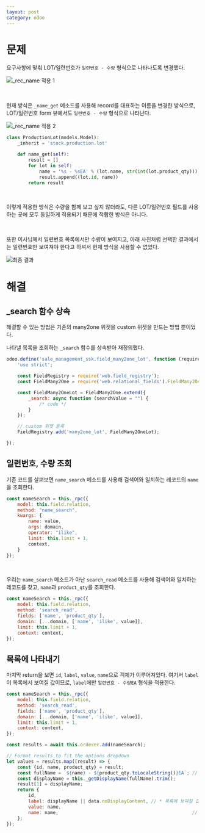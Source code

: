 ```yaml
---
layout: post 
category: odoo
---
```


# 문제

요구사항에 맞춰 LOT/일련번호가 `일련번호 - 수량` 형식으로 나타나도록 변경했다.

![_rec_name 적용 1](/no-access-please/assets/image/2021-09-08-custom-many2one-widget-list/1.png)

<br>

현재 방식은 `_name_get` 메소드를 사용해 record를 대표하는 이름을 변경한 방식으로, LOT/일련번호 form 뷰에서도 `일련번호 - 수량` 형식으로 나타난다.

![_rec_name 적용 2](/no-access-please/assets/image/2021-09-08-custom-many2one-widget-list/2.png)

```python
class ProductionLot(models.Model):
    _inherit = 'stock.production.lot'

    def name_get(self):
        result = []
        for lot in self:
            name = '%s - %sEA' % (lot.name, str(int(lot.product_qty)))
            result.append((lot.id, name))
        return result
```

<br>

이렇게 적용한 방식은 수량을 함께 보고 싶지 않더라도, 다른 LOT/일련번호 필드를 사용하는 곳에 모두 동일하게 적용되기 때문에 적합한 방식은 아니다.

<br>

또한 이사님께서 일련번호 목록에서만 수량이 보여지고, 아래 사진처럼 선택한 결과에서는 일련번호만 보여져야 한다고 하셔서 현재 방식을 사용할 수 없었다.

![최종 결과](/no-access-please/assets/image/2021-09-08-custom-many2one-widget-list/3.png)

# 해결

## _search 함수 상속

해결할 수 있는 방법은 기존의 many2one 위젯을 custom 위젯을 만드는 방법 뿐이었다.

나타낼 목록을 조회하는 `_search` 함수를 상속받아 재정의했다.

```javascript
odoo.define('sale_management_ssk.field_many2one_lot', function (require) {
    'use strict';

    const FieldRegistry = require('web.field_registry');
    const FieldMany2One = require('web.relational_fields').FieldMany2One;

    const FieldMany2OneLot = FieldMany2One.extend({
        _search: async function (searchValue = "") {
            /* code */
        }
    });

    // custom 위젯 등록
    FieldRegistry.add('many2one_lot', FieldMany2OneLot);

});
```

## 일련번호, 수량 조회

기존 코드를 살펴보면 `name_search` 메소드를 사용해 검색어와 일치하는 레코드의 `name`을 조회한다.

```javascript
const nameSearch = this._rpc({
    model: this.field.relation,
    method: "name_search",
    kwargs: {
        name: value,
        args: domain,
        operator: "ilike",
        limit: this.limit + 1,
        context,
    }
});
```

<br>

우리는 `name_search` 메소드가 아난 `search_read` 메소드를 사용해 검색어와 일치하는 레코드를 찾고, `name`과 `product_qty`를 조회한다.

```javascript
const nameSearch = this._rpc({
    model: this.field.relation,
    method: 'search_read',
    fields: ['name', 'product_qty'],
    domain: [...domain, ['name', 'ilike', value]],
    limit: this.limit + 1,
    context: context,
});
```

## 목록에 나타내기

마지막 return을 보면 `id`, `label`, `value`, `name`으로 객체가 이루어져있다. 
여기서 `label`이 목록에서 보여질 값이므로, `label`에만 `일련번호 - 수량EA` 형식을 적용한다.

```javascript
const nameSearch = this._rpc({
    model: this.field.relation,
    method: 'search_read',
    fields: ['name', 'product_qty'],
    domain: [...domain, ['name', 'ilike', value]],
    limit: this.limit + 1,
    context: context,
});

const results = await this.orderer.add(nameSearch);

// Format results to fit the options dropdown
let values = results.map((result) => {
    const {id, name, product_qty} = result;
    const fullName = `${name} - ${product_qty.toLocaleString()}EA`; // 일련번호 - 수량EA
    const displayName = this._getDisplayName(fullName).trim();
    result[1] = displayName;
    return {
        id,
        label: displayName || data.noDisplayContent, // * 목록에 보여질 값
        value: name,
        name: name,                                                 // * 목록에서 선택 시, 결과로 들어갈 값
    };
});
```